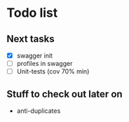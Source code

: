 Todo list
====

## Next tasks

- [x] swagger init
- [ ] profiles in swagger
- [ ] Unit-tests (cov 70% min)

## Stuff to check out later on

* anti-duplicates
